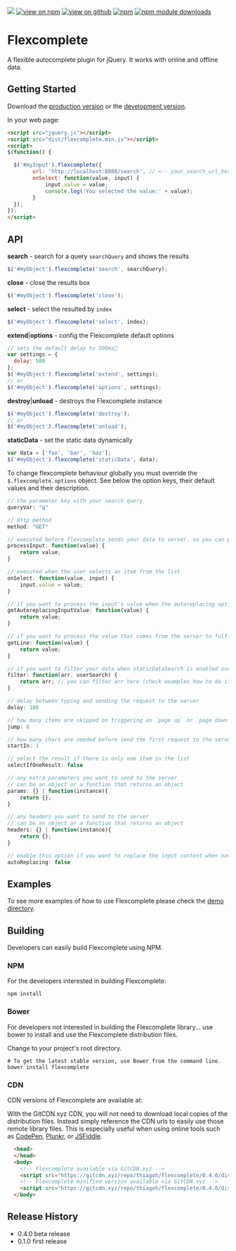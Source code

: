 [![](https://img.shields.io/travis/thiagoh/flexcomplete.svg)]((https://github.com/thiagoh/flexcomplete/releases/latest))
[![view on npm](http://img.shields.io/npm/v/flexcomplete.svg)](https://www.npmjs.org/package/flexcomplete)
[![view on github](https://img.shields.io/node/v/flexcomplete.svg)](https://github.com/thiagoh/flexcomplete)
[![npm](https://img.shields.io/npm/l/flexcomplete.svg?style=flat-square)](https://www.npmjs.org/package/flexcomplete)
[![npm module downloads](https://img.shields.io/npm/dt/flexcomplete.svg)](https://www.npmjs.org/package/flexcomplete)

<a name="module_flexcomplete"></a>
# Flexcomplete

A flexible autocomplete plugin for jQuery. It works with online and offline data.

## Getting Started
Download the [production version][min] or the [development version][max].

[min]: https://raw.github.com/thiago/flexcomplete/master/dist/flexcomplete.min.js
[max]: https://raw.github.com/thiago/flexcomplete/master/dist/flexcomplete.js

In your web page:

```html
<script src="jquery.js"></script>
<script src="dist/flexcomplete.min.js"></script>
<script>
$(function() {

  $('#myInput').flexcomplete({
        url: 'http://localhost:8080/search', // <-- your_search_url_here
        onSelect: function(value, input) {
            input.value = value;
            console.log('You selected the value:' + value);
        }
  }); 
});
</script>
```

## API

**search** - search for a query `searchQuery` and shows the results

```js
$('#myObject').flexcomplete('search', searchQuery);
```

**close** - close the results box
```js
$('#myObject').flexcomplete('close');
```

**select** - select the resulted by `index`
```js
$('#myObject').flexcomplete('select', index);
```

**extend**|**options** - config the Flexcomplete default options
```js
// sets the default delay to 500ms
var settings = {
  delay: 500
};
$('#myObject').flexcomplete('extend', settings);
// or
$('#myObject').flexcomplete('options', settings);
```

**destroy**|**unload** - destroys the Flexcomplete instance
```js
$('#myObject').flexcomplete('destroy');
// or
$('#myObject').flexcomplete('unload');
```

**staticData** - set the static data dynamically
```js
var data = ['foo', 'bar', 'baz'];
$('#myObject').flexcomplete('staticData', data);
```

To change flexcomplete behaviour globally you must override the `$.flexcomplete.options` object. See below the option keys, their default values and their description.

```js
// the parameter key with your search query
queryVar: "q"

// Http method
method: "GET"

// executed before flexcomplete sends your data to server, so you can process the input and change it anyway
processInput: function(value) { 
    return value;
}

// executed when the user selects an item from the list
onSelect: function(value, input) {
    input.value = value;
}

// if you want to process the input's value when the autoreplacing options is enabled override this function
getAutoreplacingInputValue: function(value) {
    return value;
}

// if you want to process the value that comes from the server to fulfill the items override this function
getLine: function(value) {
    return value;
}

// if you want to filter your data when staticDataSearch is enabled override this function
filter: function(arr, userSearch) {
    return arr; // you can filter arr here (check examples how to do it)
}

// delay between typing and sending the request to the server
delay: 100

// how many items are skipped on triggering an `page up` or `page down` when navigating the list
jump: 6

// how many chars are needed before send the first request to the server
startIn: 1

// select the result if there is only one item in the list
selectIfOneResult: false

// any extra parameters you want to send to the server
// can be an object or a function that returns an object
params: {} | function(instance){
    return {};
}

// any headers you want to send to the server
// can be an object or a function that returns an object
headers: {} | function(instance){
    return {};
}

// enable this option if you want to replace the input content when navigating through list items
autoReplacing: false
```

## Examples
To see more examples of how to use Flexcomplete please check the [demo directory](https://github.com/thiagoh/flexcomplete/tree/master/demo).

## Building
Developers can easily build Flexcomplete using NPM.

### NPM

For the developers interested in building Flexcomplete:
```
npm install
```

### Bower

For developers not interested in building the Flexcomplete library... use bower to install and use the Flexcomplete distribution files.

Change to your project's root directory.
```
# To get the latest stable version, use Bower from the command line.
bower install flexcomplete
```

### CDN

CDN versions of Flexcomplete are available at:

With the GitCDN.xyz CDN, you will not need to download local copies of the distribution files. Instead
simply reference the CDN urls to easily use those remote library files. This is especially useful
when using online tools such as [CodePen](http://codepen.io/), [Plunkr](http://plnkr.co/), or [JSFiddle](http://jsfiddle.net/).

```html
  <head>
  </head>
  <body>
    <!-- Flexcomplete available via GitCDN.xyz -->
    <script src="https://gitcdn.xyz/repo/thiagoh/flexcomplete/0.4.0/dist/jquery.flexcomplete.js"></script>
    <!-- Flexcomplete minified version available via GitCDN.xyz -->
    <script src="https://gitcdn.xyz/repo/thiagoh/flexcomplete/0.4.0/dist/jquery.flexcomplete.min.js"></script>
  </body>
```

## Release History

* 0.4.0 beta release
* 0.1.0 first release
